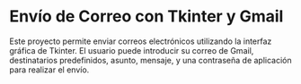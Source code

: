 # Envío de Correo con Tkinter y Gmail
Este proyecto permite enviar correos electrónicos utilizando la interfaz gráfica de Tkinter. El usuario puede introducir su correo de Gmail, destinatarios predefinidos, asunto, mensaje, y una contraseña de aplicación para realizar el envío.
